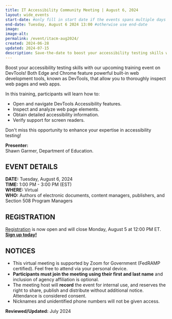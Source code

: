 ```yaml
---
title: IT Accessibility Community Meeting | August 6, 2024
layout: wide_events
start-date: #only fill in start date if the events spans multiple days
end-date: Tuesday, August 6 2024 13:00 #otherwise use end-date
image:
image-alt: 
permalink: /event/itacm-aug2024/
created: 2024-06-28
updated: 2024-07-15
description: Save-the-date to boost your accessibility testing skills with our upcoming training event on web browser DevTools!
---
```

Boost your accessibility testing skills with our upcoming training event on DevTools! Both Edge and Chrome feature powerful built-in web development tools, known as DevTools, that allow you to thoroughly inspect web pages and web apps.

In this training, participants will learn how to:

* Open and navigate DevTools Accessibility features.
* Inspect and analyze web page elements.
* Obtain detailed accessibility information.
* Verify support for screen readers.

Don't miss this opportunity to enhance your expertise in accessibility testing!

**Presenter:**  
Shawn Garmer, Department of Education.

## EVENT DETAILS
**DATE:** Tuesday, August 6, 2024  
**TIME:** 1:00 PM - 3:00 PM (EST)  
**WHERE:** Virtual  
**WHO:** Authors of electronic documents, content managers, publishers, and Section 508 Program Managers

## REGISTRATION
<a href="https://feedback.gsa.gov/jfe/form/SV_0oWbPiJC93Exasu" target="_blank">Registration</a> is now open and will close Monday, August 5 at 12:00 PM ET. <strong><a href="https://feedback.gsa.gov/jfe/form/SV_0oWbPiJC93Exasu" target="_blank">Sign up today!</a></strong>

## NOTICES
* This virtual meeting is supported by Zoom for Government (FedRAMP certified). Feel free to attend via your personal device. 
* **Participants must join the meeting using their first and last name** and inclusion of agency affiliation is optional​. 
* The meeting host will **record** the event for internal use, and reserves the right to share, publish and distribute without additional notice. Attendance is considered consent.
* Nicknames and unidentified phone numbers will not be given access.

**Reviewed/Updated:** July 2024